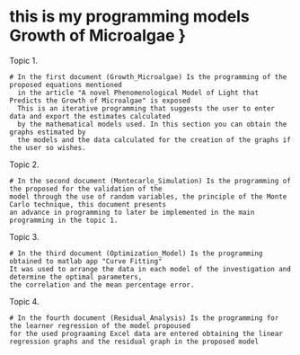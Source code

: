 # this is my programming models Growth of Microalgae  }

Topic 1.

    # In the first document (Growth_Microalgae) Is the programming of the proposed equations mentioned 
      in the article "A novel Phenomenological Model of Light that Predicts the Growth of Microalgae" is exposed
      This is an iterative programming that suggests the user to enter data and export the estimates calculated 
      by the mathematical models used. In this section you can obtain the graphs estimated by 
      the models and the data calculated for the creation of the graphs if the user so wishes.
      
Topic 2.

    # In the second document (Montecarlo_Simulation) Is the programming of the proposed for the validation of the 
    model through the use of random variables, the principle of the Monte Carlo technique, this document presents 
    an advance in programming to later be implemented in the main programming in the topic 1.
    
Topic 3.

    # In the third document (Optimization_Model) Is the programming obtained to matlab app "Curve Fitting" 
    It was used to arrange the data in each model of the investigation and determine the optimal parameters, 
    the correlation and the mean percentage error.
    
 Topic 4.

    # In the fourth document (Residual_Analysis) Is the programming for the learner regression of the model propoused 
    for the used prograaming Excel data are entered obtaining the linear regression graphs and the residual graph in the proposed model
